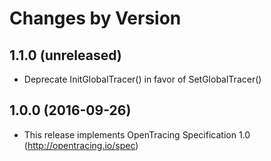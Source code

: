 # Changes by Version

## 1.1.0 (unreleased)

- Deprecate InitGlobalTracer() in favor of SetGlobalTracer()

## 1.0.0 (2016-09-26)

- This release implements OpenTracing Specification 1.0 (http://opentracing.io/spec)
